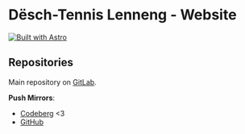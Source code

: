 # Dësch-Tennis Lenneng - Website
[![Built with Astro](https://astro.badg.es/v2/built-with-astro/medium.svg)](https://astro.build)

## Repositories
Main repository on [GitLab](https://gitlab.com/dtlenneng/dtlweb).

**Push Mirrors**:
* [Codeberg](https://codeberg.org/DTL/DTLWeb) <3
* [GitHub](https://github.com/dtlenneng/DTLWeb)